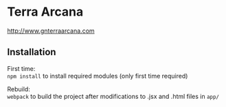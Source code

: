 # Terra Arcana
http://www.gnterraarcana.com

## Installation
First time:  
`npm install` to install required modules (only first time required)  

Rebuild:  
`webpack` to build the project after modifications to .jsx and .html files in `app/`
